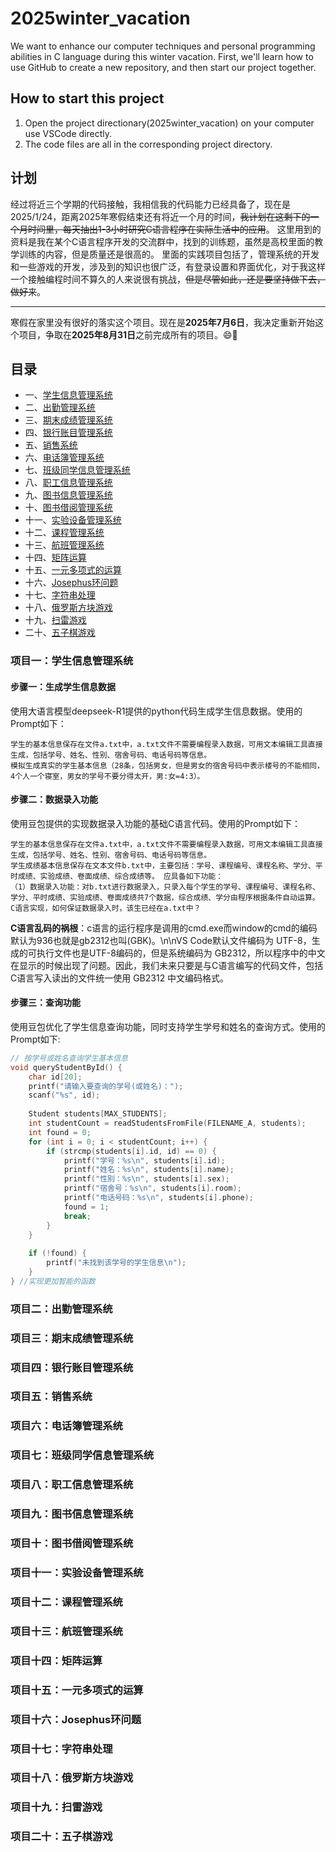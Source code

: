 # 2025winter_vacation
We want to enhance our computer techniques and personal programming abilities in C language during this winter vacation. First, we'll learn how to use GitHub to create a new repository, and then start our project together.
## How to start this project
1. Open the project directionary(2025winter_vacation) on your computer use VSCode directly.
2. The code files are all in the corresponding project directory. 
## 计划
经过将近三个学期的代码接触，我相信我的代码能力已经具备了，现在是2025/1/24，距离2025年寒假结束还有将近一个月的时间，~~我计划在这剩下的一个月时间里，每天抽出1-3小时研究C语言程序在实际生活中的应用~~。
这里用到的资料是我在某个C语言程序开发的交流群中，找到的训练题，虽然是高校里面的教学训练的内容，但是质量还是很高的。
里面的实践项目包括了，管理系统的开发和一些游戏的开发，涉及到的知识也很广泛，有登录设置和界面优化，对于我这样一个接触编程时间不算久的人来说很有挑战，~~但是尽管如此，还是要坚持做下去，做好来~~。

---
寒假在家里没有很好的落实这个项目。现在是**2025年7月6日**，我决定重新开始这个项目，争取在**2025年8月31日**之前完成所有的项目。😄💪
<br>

## 目录
- 一、[学生信息管理系统](#项目一学生信息管理系统)
- 二、[出勤管理系统](#项目二出勤管理系统)
- 三、[期末成绩管理系统](#项目三期末成绩管理系统)
- 四、[银行账目管理系统](#项目四银行账目管理系统)
- 五、[销售系统](#项目五销售系统)
- 六、[电话簿管理系统](#项目六电话簿管理系统)
- 七、[班级同学信息管理系统](#项目七班级同学信息管理系统)
- 八、[职工信息管理系统](#项目八职工信息管理系统)
- 九、[图书信息管理系统](#项目九图书信息管理系统)
- 十、[图书借阅管理系统](#项目十图书借阅管理系统)
- 十一、[实验设备管理系统](#项目十一实验设备管理系统)
- 十二、[课程管理系统](#项目十二课程管理系统)
- 十三、[航班管理系统](#项目十三航班管理系统)
- 十四、[矩阵运算](#项目十四矩阵运算)
- 十五、[一元多项式的运算](#项目十五一元多项式的运算)
- 十六、[Josephus环问题](#项目十六josephus环问题)
- 十七、[字符串处理](#项目十七字符串处理)
- 十八、[俄罗斯方块游戏](#项目十八俄罗斯方块游戏)
- 十九、[扫雷游戏](#项目十九扫雷游戏)
- 二十、[五子棋游戏](#项目二十五子棋游戏)

### 项目一：学生信息管理系统
#### 步骤一：生成学生信息数据
使用大语言模型deepseek-R1提供的python代码生成学生信息数据。使用的Prompt如下：
```
学生的基本信息保存在文件a.txt中，a.txt文件不需要编程录入数据，可用文本编辑工具直接生成，包括学号、姓名、性别、宿舍号码、电话号码等信息。
模拟生成真实的学生基本信息（28条，包括男女，但是男女的宿舍号码中表示楼号的不能相同，4个人一个寝室，男女的学号不要分得太开，男:女=4:3）。
```
#### 步骤二：数据录入功能
使用豆包提供的实现数据录入功能的基础C语言代码。使用的Prompt如下：
```
学生的基本信息保存在文件a.txt中，a.txt文件不需要编程录入数据，可用文本编辑工具直接生成，包括学号、姓名、性别、宿舍号码、电话号码等信息。
学生成绩基本信息保存在文本文件b.txt中，主要包括：学号、课程编号、课程名称、学分、平时成绩、实验成绩、卷面成绩、综合成绩等。 应具备如下功能：
（1）数据录入功能：对b.txt进行数据录入，只录入每个学生的学号、课程编号、课程名称、学分、平时成绩、实验成绩、卷面成绩共7个数据，综合成绩、学分由程序根据条件自动运算。
C语言实现，如何保证数据录入时，该生已经在a.txt中？
```
**C语言乱码的祸根**：c语言的运行程序是调用的cmd.exe而window的cmd的编码默认为936也就是gb2312也叫(GBK)。\n\nVS Code默认文件编码为 UTF-8，生成的可执行文件也是UTF-8编码的，但是系统编码为 GB2312，所以程序中的中文在显示的时候出现了问题。因此，我们未来只要是与C语言编写的代码文件，包括C语言写入读出的文件统一使用 GB2312 中文编码格式。
#### 步骤三：查询功能
使用豆包优化了学生信息查询功能，同时支持学生学号和姓名的查询方式。使用的Prompt如下:
```C
// 按学号或姓名查询学生基本信息
void queryStudentById() {
    char id[20];
    printf("请输入要查询的学号(或姓名)：");
    scanf("%s", id);
    
    Student students[MAX_STUDENTS];
    int studentCount = readStudentsFromFile(FILENAME_A, students);
    int found = 0;
    for (int i = 0; i < studentCount; i++) {
        if (strcmp(students[i].id, id) == 0) {
            printf("学号：%s\n", students[i].id);
            printf("姓名：%s\n", students[i].name);
            printf("性别：%s\n", students[i].sex);
            printf("宿舍号：%s\n", students[i].room);
            printf("电话号码：%s\n", students[i].phone);
            found = 1;
            break;
        }
    }
    
    if (!found) {
        printf("未找到该学号的学生信息\n");
    }
} //实现更加智能的函数
```

### 项目二：出勤管理系统

### 项目三：期末成绩管理系统

### 项目四：银行账目管理系统

### 项目五：销售系统

### 项目六：电话簿管理系统

### 项目七：班级同学信息管理系统

### 项目八：职工信息管理系统

### 项目九：图书信息管理系统

### 项目十：图书借阅管理系统

### 项目十一：实验设备管理系统

### 项目十二：课程管理系统

### 项目十三：航班管理系统

### 项目十四：矩阵运算

### 项目十五：一元多项式的运算

### 项目十六：Josephus环问题

### 项目十七：字符串处理

### 项目十八：俄罗斯方块游戏

### 项目十九：扫雷游戏

### 项目二十：五子棋游戏